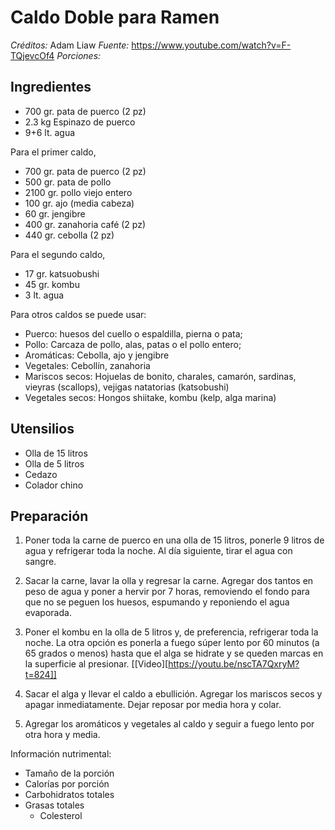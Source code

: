 # Caldo Doble para Ramen

*Créditos:* Adam Liaw
*Fuente:* https://www.youtube.com/watch?v=F-TQjevcOf4
*Porciones:*


## Ingredientes

- 700 gr. pata de puerco (2 pz)
- 2.3 kg Espinazo de puerco
- 9+6 lt. agua
   
Para el primer caldo,
- 700 gr. pata de puerco (2 pz)
- 500 gr. pata de pollo
- 2100 gr. pollo viejo entero 
- 100 gr. ajo (media cabeza)
- 60 gr. jengibre
- 400 gr. zanahoria café (2 pz)
- 440 gr. cebolla (2 pz)

Para el segundo caldo,
- 17 gr. katsuobushi
- 45 gr. kombu
- 3 lt. agua

Para otros caldos se puede usar:
- Puerco: huesos del cuello o espaldilla, pierna o pata;
- Pollo: Carcaza de pollo, alas, patas o el pollo entero;
- Aromáticas: Cebolla, ajo y jengibre
- Vegetales: Cebollín, zanahoria
- Mariscos secos: Hojuelas de bonito, charales, camarón, sardinas, vieyras (scallops), vejigas natatorias (katsobushi)
- Vegetales secos: Hongos shiitake, kombu (kelp, alga marina)


## Utensilios

- Olla de 15 litros
- Olla de 5 litros
- Cedazo
- Colador chino


## Preparación

1. Poner toda la carne de puerco en una olla de 15 litros, ponerle 9 litros de agua y refrigerar toda la noche. Al día siguiente, tirar el agua con sangre.
2. Sacar la carne, lavar la olla y regresar la carne. Agregar dos tantos en peso de agua y poner a hervir por 7 horas, removiendo el fondo para que no se peguen los huesos, espumando y reponiendo el agua evaporada.


3. Poner el kombu en la olla de 5 litros y, de preferencia, refrigerar toda la noche. La otra opción es ponerla a fuego súper lento por 60 minutos (a 65 grados o menos) hasta que el alga se hidrate y se queden marcas en la superficie al presionar. [[Video][https://youtu.be/nscTA7QxryM?t=824]]
4. Sacar el alga y llevar el caldo a ebullición. Agregar los mariscos secos y apagar inmediatamente. Dejar reposar por media hora y colar.
5. Agregar los aromáticos y vegetales al caldo y seguir a fuego lento por otra hora y media.


Información nutrimental:

- Tamaño de la porción
- Calorías por porción
- Carbohidratos totales
- Grasas totales
  - Colesterol

